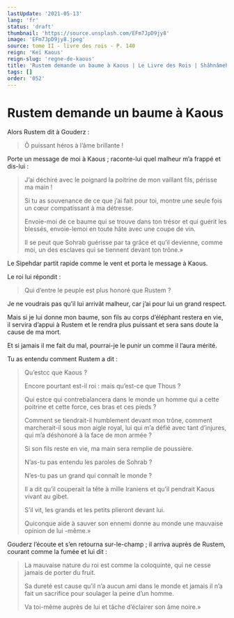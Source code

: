 ```yaml
---
lastUpdate: '2021-05-13'
lang: 'fr'
status: 'draft'
thumbnail: 'https://source.unsplash.com/EFm7JpD9jy8'
image: 'EFm7JpD9jy8.jpeg'
source: tome II - livre des rois - P. 140
reign: 'Keï Kaous'
reign-slug: 'regne-de-kaous'
title: 'Rustem demande un baume à Kaous | Le Livre des Rois | Shâhnâmeh'
tags: []
order: '052'
---
```


# Rustem demande un baume à Kaous

Alors Rustem dit à Gouderz :

> Ô puissant héros à l’âme brillante !

Porte un message de moi à Kaous ; raconte-lui quel malheur m’a frappé et dis-lui :

> J’ai déchiré avec le poignard la poitrine de mon vaillant fils, périsse ma main !
>
> Si tu as souvenance de ce que j’ai fait pour toi, montre une seule fois un cœur compatissant à ma détresse.
>
> Envoie-moi de ce baume qui se trouve dans ton trésor et qui guérit les blessés, envoie-lemoi en toute hâte avec une coupe de vin.
>
> Il se peut que Sohrab guérisse par ta grâce et qu’il devienne, comme moi, un des esclaves qui se tiennent devant ton trône.»

Le Sipehdar partit rapide comme le vent et porta le message à Kaous.

Le roi lui répondit :

> Qui d’entre le peuple est plus honoré que Rustem ?

Je ne voudrais pas qu’il lui arrivât malheur, car j’ai pour lui un grand respect.

Mais si je lui donne mon baume, son fils au corps d’éléphant restera en vie, il servira d’appui à Rustem et le rendra plus puissant et sera sans doute la cause de ma mort.

Et si jamais il me fait du mal, pourrai-je le punir un comme il l’aura mérité.

Tu as entendu comment Rustem a dit :

> Qu’estcc que Kaous ?
>
> Encore pourtant est-il roi : mais qu’est-ce que Thous ?
>
> Qui estce qui contrebalancera dans le monde un homme qui a cette poitrine et cette force, ces bras et ces pieds ?
>
> Comment se tiendrait-il humblement devant mon trône, comment marcherait-il sous mon aigle royal, lui qui m’a défié avec tant d’injures, qui m’a déshonoré à la face de mon armée ?
>
> Si son fils reste en vie, ma main sera remplie de poussière.
>
> N’as-tu pas entendu les paroles de Sohrab ?
>
> N’es-tu pas un grand qui connaît le monde ?
>
> Il a dit qu’il couperait la tête à mille Iraniens et qu’il pendrait Kaous vivant au gibet.
>
> S’il vit, les grands et les petits plieront devant lui.
>
> Quiconque aide à sauver son ennemi donne au monde une mauvaise opinion de lui -même.»

Gouderz l’écoute et s’en retourna sur-le-champ ; il arriva auprès de Rustem, courant comme la fumée et lui dit :

> La mauvaise nature du roi est comme la coloquinte, qui ne cesse jamais de porter du fruit.
>
> Sa dureté est cause qu’il n’a aucun ami dans le monde et jamais il n’a fait un sacrifice pour soulager la peine d’un homme.
>
> Va toi-même auprès de lui et tâche d’éclairer son âme noire.»
